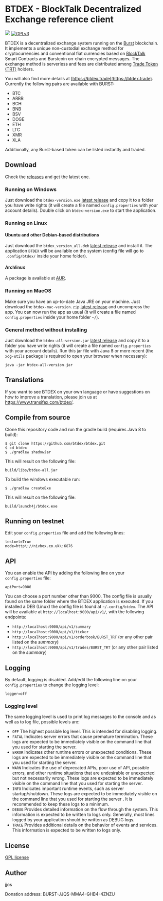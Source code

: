 # BTDEX - BlockTalk Decentralized Exchange reference client

![](https://github.com//btdex/btdex/workflows/BTDEX%20Build/badge.svg)
[![GPLv3](https://img.shields.io/badge/license-GPLv3-blue.svg)](LICENSE)

BTDEX is a decentralized exchange system running on the [Burst](https://www.burst-coin.org/) blockchain.
It implements a unique non-custodial exchange method for cryptocurrencies and conventional fiat currencies based on [BlockTalk](https://github.com/jjos2372/blocktalk) Smart Contracts and Burstcoin on-chain encrypted messages.
The exchange method is serverless and fees are distributed among [Trade Token (TRT)](https://explore.burstcoin.ro/asset/12402415494995249540) holders.

You will also find more details at [https://btdex.trade](https://btdex.trade).
Currently the following pairs are available with BURST:
 - BTC
 - ARRR
 - BCH
 - BNB
 - BSV
 - DOGE
 - ETH
 - LTC
 - XMR
 - XLA

 
Additionally, any Burst-based token can be listed instantly and traded.

## Download

Check the [releases](https://github.com/btdex/btdex/releases) and get the latest one.

### Running on Windows
Just download the `btdex-version.exe` [latest release](https://github.com/btdex/btdex/releases) and copy it
to a folder you have write rights (it will create a file named `config.properties` with your account details).
Double click on `btdex-version.exe` to start the application.

### Running on Linux

#### Ubuntu and other Debian-based distributions
Just download the `btdex_version_all.deb` [latest release](https://github.com/btdex/btdex/releases) and install it.
The application `BTDEX` will be available on the system (config file will go to `.config/btdex/` inside your home folder).

#### Archlinux
A package is available at [AUR](https://aur.archlinux.org/packages/btdex/).

### Running on MacOS
Make sure you have an up-to-date Java JRE on your machine.
Just download the `btdex-mac-version.zip` [latest release](https://github.com/btdex/btdex/releases) and uncompress the app.
You can now run the app as usual (it will create a file named `config.properties` inside your home folder `~/`).

### General method without installing
Just download the `btdex-all-version.jar` [latest release](https://github.com/btdex/btdex/releases) and copy it
to a folder you have write rights (it will create a file named `config.properties` with your account details).
Run this jar file with Java 8 or more recent (the `xdg-utils` package is required to open your browser when necessary):

`java -jar btdex-all-version.jar`

## Translations
If you want to see BTDEX on your own language or have suggestions on how to improve a translation, please join us at https://www.transifex.com/btdex/.

## Compile from source

Clone this repository code and run the gradle build (requires Java 8 to build):

```
$ git clone https://github.com/btdex/btdex.git
$ cd btdex
$ ./gradlew shadowJar
```

This will result on the following file:

`build/libs/btdex-all.jar`

To build the windows executable run:

`$ ./gradlew createExe`

This will result on the following file:

`build/launch4j/btdex.exe`

## Running on testnet

Edit your `config.properties` file and add the following lines:

```
testnet=True
node=http\://nivbox.co.uk\:6876
```

## API

You can enable the API by adding the following line on your `config.properties` file:

```
apiPort=9000
```

You can choose a port number other than 9000. The config file is usually found on the same folder where the BTDEX application is executed. If you installed a DEB (Linux) the config file is found at `~/.config/btdex`. The API will be available at `http://localhost:9000/api/v1/`, with the following endpoints:
 - `http://localhost:9000/api/v1/summary`
 - `http://localhost:9000/api/v1/ticker`
 - `http://localhost:9000/api/v1/orderbook/BURST_TRT` (or any other pair listed on the *summary*)
 - `http://localhost:9000/api/v1/trades/BURST_TRT` (or any other pair listed on the *summary*)

## Logging

By default, logging is disabled. Add/edit the following line on your `config.properties` to change the logging level:

```
logger=off
```

### Logging level

The same logging level is used to print log messages to the console and as well as to log file, possible levels are:

- `OFF` The highest possible log level. This is intended for disabling logging.
- `FATAL` Indicates server errors that cause premature termination. These logs are expected to be immediately visible on the command line that you used for starting the server.
- `ERROR` Indicates other runtime errors or unexpected conditions. These logs are expected to be immediately visible on the command line that you used for starting the server.
- `WARN` Indicates the use of deprecated APIs, poor use of API, possible errors, and other runtime situations that are undesirable or unexpected but not necessarily wrong. These logs are expected to be immediately visible on the command line that you used for starting the server.
- `INFO` Indicates important runtime events, such as server startup/shutdown. These logs are expected to be immediately visible on the command line that you used for starting the server . It is recommended to keep these logs to a minimum.
- `DEBUG` Provides detailed information on the flow through the system. This information is expected to be written to logs only. Generally, most lines logged by your application should be written as DEBUG logs.
- `TRACE` Provides additional details on the behavior of events and services. This information is expected to be written to logs only.<br>

## License
[GPL license](LICENSE)

## Author
jjos

Donation address: BURST-JJQS-MMA4-GHB4-4ZNZU
